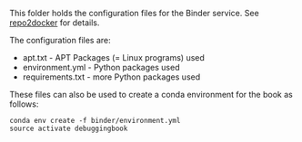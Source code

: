 This folder holds the configuration files for the Binder service.
See [repo2docker](https://repo2docker.readthedocs.io/en/latest/) for details.

The configuration files are:

* apt.txt - APT Packages (= Linux programs) used
* environment.yml - Python packages used
* requirements.txt - more Python packages used

These files can also be used to create a conda environment for the book as follows:

```
conda env create -f binder/environment.yml
source activate debuggingbook
```
